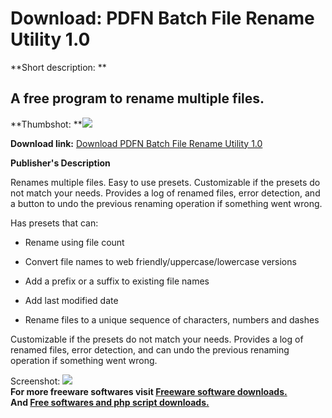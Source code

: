 # Download: PDFN Batch File Rename Utility 1.0

**Short description: **

## A free program to rename multiple files.

  
**Thumbshot: **![](http://www.freewarefiles.com/screenshot/pdfnbjru_md.jpg)   
  
**Download link:** [Download PDFN Batch File Rename Utility 1.0](http://freesoftwares.boysofts.com/PDFN-Batch-File-Rename-Utility_program_77098.html)  
  

**Publisher's Description**  
  

Renames multiple files. Easy to use presets. Customizable if the presets do
not match your needs. Provides a log of renamed files, error detection, and a
button to undo the previous renaming operation if something went wrong.

Has presets that can:

  * Rename using file count  

  * Convert file names to web friendly/uppercase/lowercase versions  

  * Add a prefix or a suffix to existing file names  

  * Add last modified date  

  * Rename files to a unique sequence of characters, numbers and dashes  

Customizable if the presets do not match your needs. Provides a log of renamed
files, error detection, and can undo the previous renaming operation if
something went wrong.

  
  
Screenshot: ![](http://www.freewarefiles.com/screenshot/pdfnbjru.jpg)  
**For more freeware softwares visit [Freeware software downloads.](http://freesoftwares.boysofts.com/)**   
**And [Free softwares and php script downloads.](http://www.boysofts.com/)**

